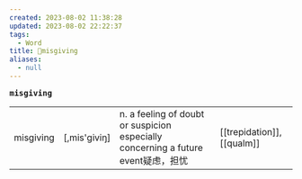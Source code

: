 ```yaml
---
created: 2023-08-02 11:38:28
updated: 2023-08-02 22:22:37
tags:
  - Word
title: 📖misgiving
aliases:
  - null
---
```


<pre><strong>misgiving</strong></pre>
|   |   |   |   |
|---|---|---|---|
|misgiving|[,mis'ɡiviŋ]|n. a feeling of doubt or suspicion especially concerning a future event疑虑，担忧|[[trepidation]], [[qualm]]|